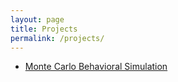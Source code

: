 ```yaml
---
layout: page
title: Projects
permalink: /projects/
---
```

- [Monte Carlo Behavioral Simulation](/projects/monte-carlo/)
